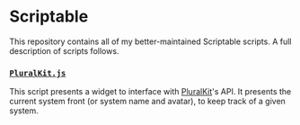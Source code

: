 # Scriptable

This repository contains all of my better-maintained Scriptable scripts. A full description of scripts follows.

### [`PluralKit.js`](https://raw.githubusercontent.com/SapphicCode/Scriptable/mistress/PluralKit.js)

This script presents a widget to interface with [PluralKit](https://pluralkit.me)'s API. It presents the current system front (or system name and avatar), to keep track of a given system.
